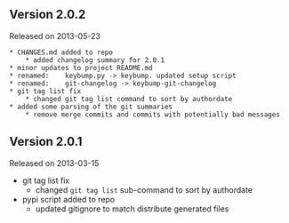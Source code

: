 
Version 2.0.2
----------------------

Released on 2013-05-23

    * CHANGES.md added to repo
        * added changelog summary for 2.0.1
    * minor updates to project README.md
    * renamed:    keybump.py -> keybump. updated setup script
    * renamed:    git-changelog -> keybump-git-changelog
    * git tag list fix
        * changed git tag list command to sort by authordate
    * added some parsing of the git summaries
        * remove merge commits and commits with potentially bad messages


Version 2.0.1
----------------------

Released on 2013-03-15

  * git tag list fix
      * changed `git tag list` sub-command to sort by authordate
  * pypi script added to repo
      * updated gitignore to match distribute generated files
